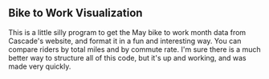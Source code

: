 Bike to Work Visualization
--------------------------

This is a little silly program to get the May bike to work month data from Cascade's website, and format it in a fun and interesting way. You can compare riders by total miles and by commute rate. I'm sure there is a much better way to structure all of this code, but it's up and working, and was made very quickly.